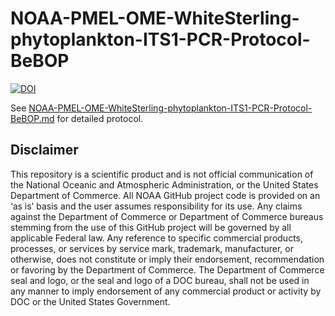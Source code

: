 # NOAA-PMEL-OME-WhiteSterling-phytoplankton-ITS1-PCR-Protocol-BeBOP

[![DOI](https://zenodo.org/badge/DOI/10.5281/zenodo.11398141.svg)](https://doi.org/10.5281/zenodo.11398141)

See [NOAA-PMEL-OME-WhiteSterling-phytoplankton-ITS1-PCR-Protocol-BeBOP.md](https://github.com/marinednadude/NOAA-PMEL-OME-WhiteSterling-phytoplankton-ITS1-PCR-Protocol-BeBOP/blob/main/NOAA-PMEL-OME-WhiteSterling-phytoplankton-ITS1-PCR-Protocol-BeBOP.md) for detailed protocol.  

## Disclaimer
This repository is a scientific product and is not official communication of the National Oceanic and Atmospheric Administration, or the United States Department of Commerce. All NOAA GitHub project code is provided on an ‘as is’ basis and the user assumes responsibility for its use. Any claims against the Department of Commerce or Department of Commerce bureaus stemming from the use of this GitHub project will be governed by all applicable Federal law. Any reference to specific commercial products, processes, or services by service mark, trademark, manufacturer, or otherwise, does not constitute or imply their endorsement, recommendation or favoring by the Department of Commerce. The Department of Commerce seal and logo, or the seal and logo of a DOC bureau, shall not be used in any manner to imply endorsement of any commercial product or activity by DOC or the United States Government.
